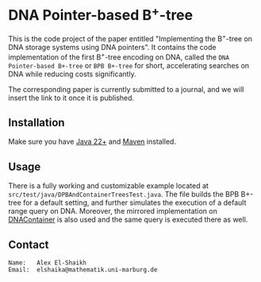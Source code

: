 # DNA Pointer-based B<sup>+</sup>-tree
This is the code project of the paper entitled "Implementing the B<sup>+</sup>-tree on DNA storage systems using DNA pointers". It contains the code implementation of the first B<sup>+</sup>-tree encoding on DNA, called the `DNA Pointer-based B+-tree` or `BPB B+-tree` for short, accelerating searches on DNA while reducing costs significantly.

The corresponding paper is currently submitted to a journal, and we will insert the link to it once it is published.

## Installation
Make sure you have [Java 22+](https://www.oracle.com/de/java/technologies/downloads/) and [Maven](https://maven.apache.org/download.cgi) installed.

## Usage
There is a fully working and customizable example located at `src/test/java/DPBAndContainerTreesTest.java`. The file builds the BPB B+-tree for a default setting, and further simulates the execution of a default range query on DNA. Moreover, the mirrored implementation on [DNAContainer](https://github.com/alexelshaikh/DNAContainer) is also used and the same query is executed there as well.

## Contact
    Name:   Alex El-Shaikh
    Email:  elshaika@mathematik.uni-marburg.de